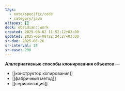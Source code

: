```yaml
---
tags:
  - note/specific/code
  - category/java
aliases: []
deck: obsidian::work
created: 2025-06-02 11:52:12+03:00
updated: 2025-06-08T22:24:27+03:00
sr-due: 2025-06-26
sr-interval: 18
sr-ease: 290
---
```


**Альтернативные способы клонирования объектов**
—
- [[конструктор копирования]]
- [[фабричный метод]]
- [[сериализация]]
